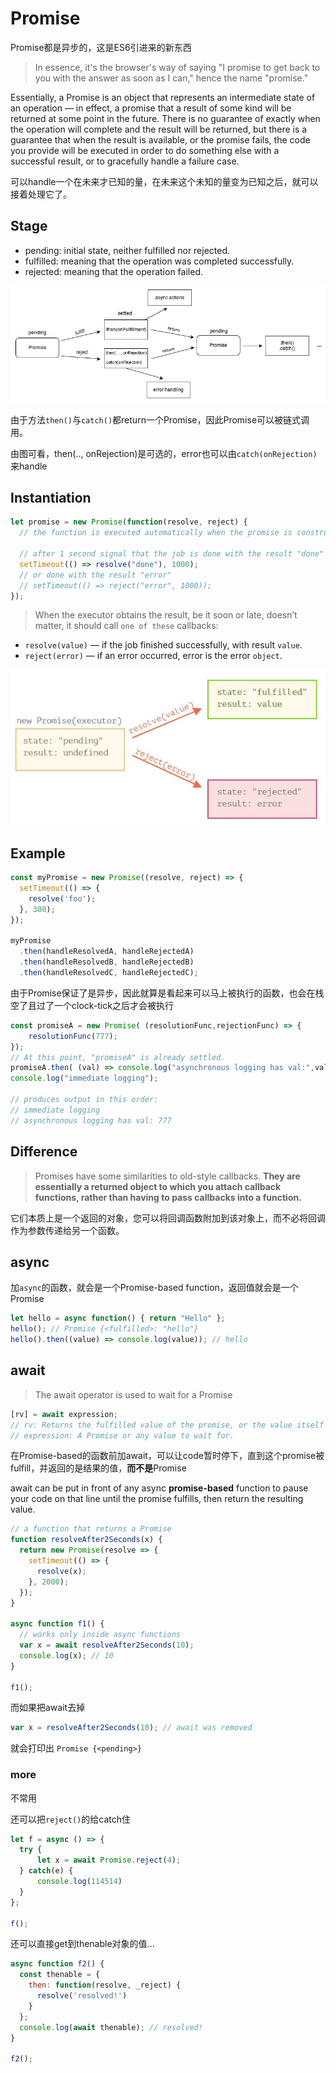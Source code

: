 # Promise

Promise都是异步的，这是ES6引进来的新东西

> In essence, it's the browser's way of saying "I promise to get back to you with the answer as soon as I can," hence the name "promise."

Essentially, a Promise is an object that represents an intermediate state of an operation — in effect, a promise that a result of some kind will be returned at some point in the future. There is no guarantee of exactly when the operation will complete and the result will be returned, but there is a guarantee that when the result is available, or the promise fails, the code you provide will be executed in order to do something else with a successful result, or to gracefully handle a failure case.

可以handle一个在未来才已知的量，在未来这个未知的量变为已知之后，就可以接着处理它了。

## Stage

- pending: initial state, neither fulfilled nor rejected.
- fulfilled: meaning that the operation was completed successfully.
- rejected: meaning that the operation failed.

![Stage](./images/promises.png)

由于方法`then()`与`catch()`都return一个Promise，因此Promise可以被链式调用。

由图可看，then(.., onRejection)是可选的，error也可以由`catch(onRejection)`来handle

## Instantiation

``` javascript
let promise = new Promise(function(resolve, reject) {
  // the function is executed automatically when the promise is constructed

  // after 1 second signal that the job is done with the result "done"
  setTimeout(() => resolve("done"), 1000);
  // or done with the result "error"
  // setTimeout(() => reject("error", 1000));
});
```

> When the executor obtains the result, be it soon or late, doesn’t matter, it should call `one of these` callbacks:

- `resolve(value)` — if the job finished successfully, with result `value`.
- `reject(error)` — if an error occurred, error is the error `object`.

![Executor](./images/promise_executor.jpg)

## Example

``` javascript
const myPromise = new Promise((resolve, reject) => {
  setTimeout(() => {
    resolve('foo');
  }, 300);
});

myPromise
  .then(handleResolvedA, handleRejectedA)
  .then(handleResolvedB, handleRejectedB)
  .then(handleResolvedC, handleRejectedC);
```

由于Promise保证了是异步，因此就算是看起来可以马上被执行的函数，也会在栈空了且过了一个clock-tick之后才会被执行

``` javascript
const promiseA = new Promise( (resolutionFunc,rejectionFunc) => {
    resolutionFunc(777);
});
// At this point, "promiseA" is already settled.
promiseA.then( (val) => console.log("asynchronous logging has val:",val) );
console.log("immediate logging");

// produces output in this order:
// immediate logging
// asynchronous logging has val: 777
```

## Difference

> Promises have some similarities to old-style callbacks. **They are essentially a returned object to which you attach callback functions, rather than having to pass callbacks into a function.**

它们本质上是一个返回的对象，您可以将回调函数附加到该对象上，而不必将回调作为参数传递给另一个函数。

## async

加`async`的函数，就会是一个Promise-based function，返回值就会是一个Promise

``` javascript
let hello = async function() { return "Hello" };
hello(); // Promise {<fulfilled>: "hello"}
hello().then((value) => console.log(value)); // hello
```

## await

> The await operator is used to wait for a Promise

``` javascript
[rv] = await expression;
// rv: Returns the fulfilled value of the promise, or the value itself if it's not a Promise.
// expression: A Promise or any value to wait for.
```

在Promise-based的函数前加await，可以让code暂时停下，直到这个promise被fulfill，并返回的是结果的值，**而不是**Promise

await can be put in front of any async **promise-based** function to pause your code on that line until the promise fulfills, then return the resulting value.

``` javascript
// a function that returns a Promise
function resolveAfter2Seconds(x) {
  return new Promise(resolve => {
    setTimeout(() => {
      resolve(x);
    }, 2000);
  });
}

async function f1() {
  // works only inside async functions
  var x = await resolveAfter2Seconds(10);
  console.log(x); // 10
}

f1();
```

而如果把await去掉

``` javascript
var x = resolveAfter2Seconds(10); // await was removed
```

就会打印出 `Promise {<pending>}`

### more

不常用

还可以把`reject()`的给catch住

``` javascript
let f = async () => {
  try {
      let x = await Promise.reject(4);
  } catch(e) {
      console.log(114514)
  }
};

f();
```

还可以直接get到thenable对象的值...

``` javascript
async function f2() {
  const thenable = {
    then: function(resolve, _reject) {
      resolve('resolved!')
    }
  };
  console.log(await thenable); // resolved!
}

f2();
```
